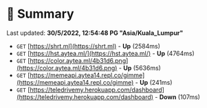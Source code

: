 # 📖 Summary
Last updated: **30/5/2022, 12:54:48 PG "Asia/Kuala_Lumpur"**

- `GET` [https://shrt.ml](https://shrt.ml) - **Up** (2584ms)
- `GET` [https://hst.aytea.ml/](https://hst.aytea.ml/) - **Up** (4764ms)
- `GET` [https://color.aytea.ml/4b31d6.png](https://color.aytea.ml/4b31d6.png) - **Up** (5636ms)
- `GET` [https://memeapi.aytea14.repl.co/gimme](https://memeapi.aytea14.repl.co/gimme) - **Up** (241ms)
- `GET` [https://teledrivemy.herokuapp.com/dashboard](https://teledrivemy.herokuapp.com/dashboard) - **Down** (107ms)
